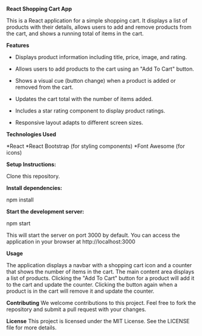 **React Shopping Cart App**

This is a React application for a simple shopping cart. It displays a list of products with their details, allows users to add and remove products from the cart, and shows a running total of items in the cart.

**Features**

* Displays product information including title, price, image, and rating.

* Allows users to add products to the cart using an "Add To Cart" button.

* Shows a visual cue (button change) when a product is added or removed from the cart.

* Updates the cart total with the number of items added.

* Includes a star rating component to display product ratings.

* Responsive layout adapts to different screen sizes.

**Technologies Used**

*React
*React Bootstrap (for styling components)
*Font Awesome (for icons)

**Setup Instructions:**

Clone this repository.

**Install dependencies:**

npm install

**Start the development server:**

npm start

This will start the server on port 3000 by default. You can access the application in your browser at http://localhost:3000

**Usage**

The application displays a navbar with a shopping cart icon and a counter that shows the number of items in the cart. The main content area displays a list of products. Clicking the "Add To Cart" button for a product will add it to the cart and update the counter. Clicking the button again when a product is in the cart will remove it and update the counter.

**Contributing**
We welcome contributions to this project. Feel free to fork the repository and submit a pull request with your changes.

**License**
This project is licensed under the MIT License. See the LICENSE file for more details.
